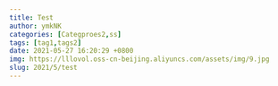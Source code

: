 ```yaml
---
title: Test
author: ymkNK
categories: [Categproes2,ss]
tags: [tag1,tags2]
date: 2021-05-27 16:20:29 +0800
img: https://lllovol.oss-cn-beijing.aliyuncs.com/assets/img/9.jpg
slug: 2021/5/test
---
```


